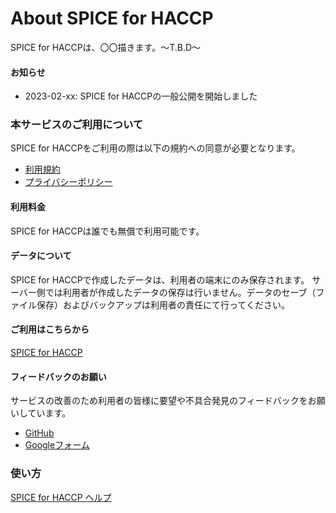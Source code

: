 # About SPICE for HACCP
SPICE for HACCPは、〇〇描きます。〜T.B.D〜
#### お知らせ
- 2023-02-xx: SPICE for HACCPの一般公開を開始しました

### 本サービスのご利用について
SPICE for HACCPをご利用の際は以下の規約への同意が必要となります。
- [利用規約](https://fam-time.github.io/spice-haccp/terms.html)
- [プライバシーポリシー](https://fam-time.com/privacypolicy/)
#### 利用料金
SPICE for HACCPは誰でも無償で利用可能です。

#### データについて
SPICE for HACCPで作成したデータは、利用者の端末にのみ保存されます。
サーバー側では利用者が作成したデータの保存は行いません。データのセーブ（ファイル保存）およびバックアップは利用者の責任にて行ってください。
#### ご利用はこちらから
[SPICE for HACCP](https://haccp.mflow.dev/)

#### フィードバックのお願い
サービスの改善のため利用者の皆様に要望や不具合発見のフィードバックをお願いしています。
- [GitHub](https://github.com/fam-time/spice-haccp/issues)
- [Googleフォーム](https://docs.google.com/forms/d/e/1FAIpQLSdw__1envouGR3bsg_Al9KzSEP_n0PDbwLXXCDECX2v5MyR2Q/viewform?usp=sf_link)

### 使い方
[SPICE for HACCP ヘルプ](https://fam-time.github.io/spice-haccp/help.html)
